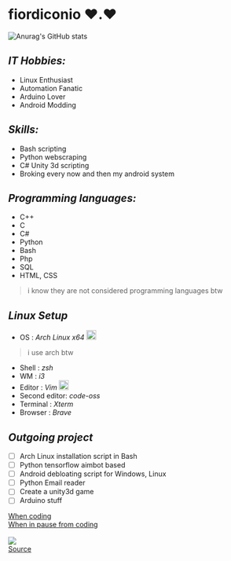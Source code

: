 # **fiordiconio** ❤️.❤️

![Anurag's GitHub stats](https://github-readme-stats.vercel.app/api?username=fiordiconio&count_private=true&show_icons=true&theme=radical)

## *IT Hobbies:*
- Linux Enthusiast 
- Automation Fanatic 
- Arduino Lover 
- Android Modding

## *Skills:*
- Bash scripting
- Python webscraping
- C# Unity 3d scripting
- Broking every now and then my android system

## *Programming languages:*
- C++
- C
- C#
- Python
- Bash
- Php
- SQL
- HTML, CSS
> i know they are not considered programming languages btw

## *Linux Setup*
- OS : *Arch Linux x64*
<img src="https://cdn0.iconfinder.com/data/icons/flat-round-system/512/archlinux-512.png" width="20" heigth="20"> </img>
> i use arch btw
- Shell : *zsh*
- WM : *i3*
- Editor : *Vim*
<img src="https://upload.wikimedia.org/wikipedia/commons/thumb/9/9f/Vimlogo.svg/1022px-Vimlogo.svg.png" width="20" heigth="20"> </img>
- Second editor: *code-oss*
- Terminal : *Xterm*
- Browser : *Brave*

## *Outgoing project*
- [ ] Arch Linux installation script in Bash
- [ ] Python tensorflow aimbot based
- [ ] Android debloating script for Windows, Linux
- [ ] Python Email reader
- [ ] Create a unity3d game
- [ ] Arduino stuff

<a href="https://stackoverflow.com/"> When coding </a><br>
<a href="https://www.reddit.com/r/ProgrammerHumor/"> When in pause from coding </a>
<br><br>
<img src="animation.gif"></img>
<br>
<a href="https://www.deviantart.com/argodaemon/art/Heroes-Will-Rise-584487754"> Source </a>

